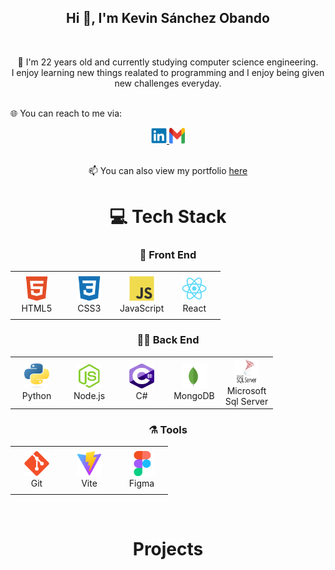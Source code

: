 <h2 align="center">Hi 👋, I'm Kevin Sánchez Obando</h2>
<br>

<p align="center">
🌱 I'm 22 years old and currently studying computer science engineering.<br>
I enjoy learning new things realated to programming and I enjoy being given new challenges everyday.<br>
<br>

🌐 You can reach to me via:
</p>

<div align="center">
<a href="https://www.linkedin.com/in/kevin-s%C3%A1nchez-obando/">
<img src="icons/linkedin.svg" alt="LinkedIn" height="25" width='25'/>
</a>

<a href="mailto: kesanchezo@gmail.com">
<img src="icons/gmail.svg" alt="Gmail" height="25" width='25'/>
</a>
</div>

<br>

<div align='center'>
<p>📫 You can also view my portfolio <a href="">here</a></p>
</div>

<h1 align="center">💻 Tech Stack</h1>
<h3 align='center'>🎨 Front End</h3>
<table align="center">
<tr>

<td align="center" width="70" height="70">
<img src="icons/html5.svg" alt="HTML" width="40" height="40"/>
<br/>HTML5
</td>

<td align="center" width="70" height="70">
<img src="icons/css3.svg" alt="CSS" width="40" height="40"/>
<br/>CSS3
</td>

<td align="center" width="70" height="70">
<img src="icons/javascript.svg" alt="JavaScript" width="40" height="40"/>
<br/>JavaScript
</td>

<td align="center" width="70" height="70">
<img src="icons/react.svg" alt="React" width="40" height="40"/>
<br/>React
</td>

</tr>
</table>

<h3 align='center'>👷🏻 Back End</h3>
<table align="center">
<tr>

<td align="center" width="70" height="70">
<img src="icons/python.svg" alt="Python" width="40" height="40"/>
<br/>Python
</td>

<td align="center" width="70" height="70">
<img src="icons/nodejs.svg" alt="Node.js" width="40" height="40"/>
<br/>Node.js
</td>

<td align="center" width="70" height="70">
<img src="icons/csharp.svg" alt="C#" width="40" height="40"/>
<br/>C#
</td>

<td align="center" width="70" height="70">
<img src="icons/mongodb.svg" alt="MongoDB" width="40" height="40"/>
<br/>MongoDB
</td>

<td align="center" width="70" height="70">
<img src="icons/sqlserver.svg" alt="Microsoft SQL Server" width="40" height="40"/>
<br/>Microsoft Sql Server
</td>

</tr>
</table>

<h3 align='center'>⚗️ Tools</h3>
<table align="center">
<tr>

<td align="center" width="70" height="70">
<img src="icons/git.svg" alt="Git" width="40" height="40"/>
<br/>Git
</td>

<td align="center" width="70" height="70">
<img src="icons/vite.svg" alt="Vite" width="40" height="40"/>
<br/>Vite
</td>

<td align="center" width="70" height="70">
<img src="icons/figma.svg" alt="Figma" width="40" height="40"/>
<br/>Figma
</td>

</tr>
</table>

<br>

<h1 align="center">Projects</h1>